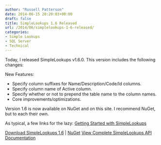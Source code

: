 ```yaml
---
author: "Russell Patterson"
date: 2014-06-15 20:20:03+00:00
draft: false
title: SimpleLookups 1.6 Released
url: /2014/06/simplelookups-1-6-released/
categories:
- Simple Lookups
- SQL Server
- Technical
---
```


Today, I released SimpleLookups v1.6.0. This version includes the following changes: 

New Features:
- Specify column suffixes for Name/Description/Code/Id columns.
- Specify column name of Active column.
- Specify whether or not to prepend the table name to the column names.
- Core improvements/optimizations.

Version 1.6 is now available on NuGet and on this site. I recommend NuGet, but to each their own.

As typical, a few links for the lazy:
[Getting Started with SimpleLookups](http://russellwritescode.com/simplelookups-api/simplelookups-tutorial/)

[Download SimpleLookups 1.6](http://simplelookups.com/releases/1.6/SimpleLookups-1.6.zip) | [NuGet](http://www.nuget.org/packages/SimpleLookups/)
[View Complete SimpleLookups API Documentation](http://russellwritescode.com/simplelookups-api/)
